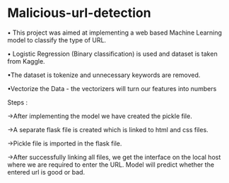 # Malicious-url-detection

•	This project was aimed at implementing a web based Machine Learning model to classify the type of URL.

•	Logistic Regression (Binary classification) is used and dataset is taken from Kaggle.

•The dataset is tokenize and unnecessary keywords are removed.

•Vectorize the Data -  the vectorizers will turn our features into numbers


Steps :

->After implementing the model we have created the pickle file.

->A separate flask file is created which is linked to html and css files.

->Pickle file is imported in the flask file.

->After successfully linking all files, we get the interface on the local host where we are required to enter the URL. Model will predict whether the entered url is good or bad.
